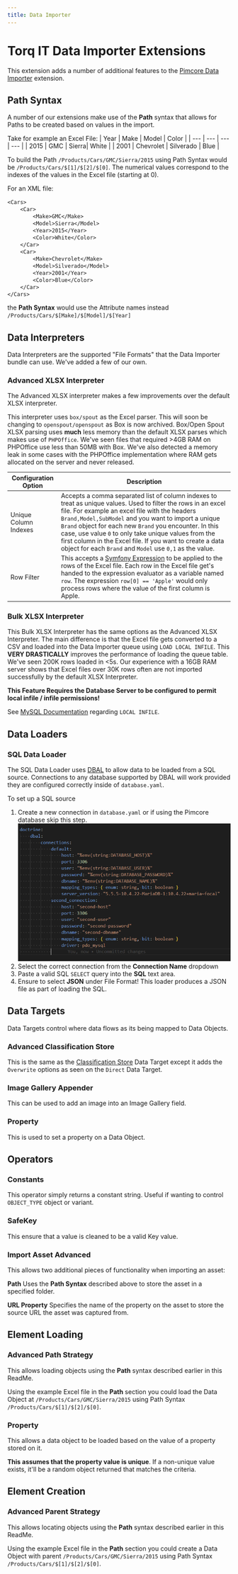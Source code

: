 ```yaml
---
title: Data Importer
---
```

 
# Torq IT Data Importer Extensions

This extension adds a number of additional features to the [Pimcore Data Importer](https://github.com/pimcore/data-importer) extension.

## Path Syntax

A number of our extensions make use of the **Path** syntax that allows for Paths to be created based on values in the import. 

Take for example an Excel File:
| Year | Make | Model | Color |
| ---  | ---  | ---   | ---   |
| 2015 | GMC  | Sierra| White |
| 2001 | Chevrolet | Silverado | Blue |

To build the Path `/Products/Cars/GMC/Sierra/2015` using Path Syntax would be `/Products/Cars/$[1]/$[2]/$[0]`. The numerical values correspond to the indexes of the values in the Excel file (starting at 0).

For an XML file:

```
<Cars>
    <Car>
        <Make>GMC</Make>
        <Model>Sierra</Model>
        <Year>2015</Year>
        <Color>White</Color>
    </Car>
    <Car>
        <Make>Chevrolet</Make>
        <Model>Silverado</Model>
        <Year>2001</Year>
        <Color>Blue</Color>
    </Car>
</Cars>
```
the **Path Syntax** would use the Attribute names instead `/Products/Cars/$[Make]/$[Model]/$[Year]`



## Data Interpreters

Data Interpreters are the supported "File Formats" that the Data Importer bundle can use. We've added a few of our own.

### Advanced XLSX Interpreter

The Advanced XLSX interpreter makes a few improvements over the default XLSX interpreter.

This interpreter uses `box/spout` as the Excel parser. This will soon be changing to `openspout/openspout` as Box is now archived. Box/Open Spout XLSX parsing uses **much** less memory than the default XLSX parses which makes use of `PHPOffice`. We've seen files that required >4GB RAM on PHPOffice use less than 50MB with Box. We've also detected a memory leak in some cases with the PHPOffice implementation where RAM gets allocated on the server and never released.


| Configuration Option   | Description                                    | 
| ---------------------- | ---------------------------------------------- |
| Unique Column Indexes  | Accepts a comma separated list of column indexes to treat as unique values. Used to filter the rows in an excel file. For example an excel file with the headers `Brand,Model,SubModel` and you want to import a unique `Brand` object for each new `Brand` you encounter. In this case, use value `0` to only take unique values from the first column in the Excel file. If you want to create a data object for each `Brand` and `Model` use `0,1` as the value.                                           |
| Row Filter             | This accepts a [Symfony Expression](https://symfony.com/doc/current/reference/formats/expression_language.html) to be applied to the rows of the Excel file. Each row in the Excel file get's handed to the expression evaluator as a variable named `row`. The expression `row[0] == 'Apple'` would only process rows where the value of the first column is Apple.


### Bulk XLSX Interpreter

This Bulk XLSX Interpreter has the same options as the Advanced XLSX Interpreter. The main difference is that the Excel file gets converted to a CSV and loaded into the Data Importer queue using `LOAD LOCAL INFILE`. This **VERY DRASTICALLY** improves the performance of loading the queue table. We've seen 200K rows loaded in <5s. Our experience with a 16GB RAM server shows that Excel files over 30K rows often are not imported successfully by the default XLSX Interpreter.

**This Feature Requires the Database Server to be configured to permit local infile / infile permissions!**

See [MySQL Documentation](https://dev.mysql.com/doc/refman/8.0/en/load-data-local-security.html#load-data-local-configuration) regarding `LOCAL INFILE`.

## Data Loaders

### SQL Data Loader

The SQL Data Loader uses [DBAL](https://www.doctrine-project.org/projects/dbal.html) to allow data to be loaded from a SQL source. Connections to any database supported by DBAL will work provided they are configured correctly inside of `database.yaml`.

To set up a SQL source

1. Create a new connection in `database.yaml` or if using the Pimcore database skip this step. ![SQL Loader Configuration](docs/img/sql_loader_config.png)
2. Select the correct connection from the **Connection Name** dropdown
3. Paste a valid SQL `SELECT` query into the **SQL** text area.
4. Ensure to select **JSON** under File Format! This loader produces a JSON file as part of loading the SQL.


## Data Targets

Data Targets control where data flows as its being mapped to Data Objects.

### Advanced Classification Store

This is the same as the [Classification Store](https://pimcore.com/docs/platform/Data_Importer/Configuration/Mapping_Configuration/Data_Target/#classification-store) Data Target except it adds the `Overwrite` options as seen on the `Direct` Data Target. 

### Image Gallery Appender

This can be used to add an image into an Image Gallery field.

### Property

This is used to set a property on a Data Object.


## Operators

### Constants

This operator simply returns a constant string. Useful if wanting to control `OBJECT_TYPE` object or variant.

### SafeKey

This ensure that a value is cleaned to be a valid Key value.

### Import Asset Advanced

This allows two additional pieces of functionality when importing an asset:

**Path** Uses the **Path Syntax** described above to store the asset in a specified folder.

**URL Property** Specifies the name of the property on the asset to store the source URL the asset was captured from.

## Element Loading

### Advanced Path Strategy

This allows loading objects using the **Path** syntax described earlier in this ReadMe.

Using the example Excel file in the **Path** section you could load the Data Object at `/Products/Cars/GMC/Sierra/2015` using Path Syntax `/Products/Cars/$[1]/$[2]/$[0]`. 

### Property

This allows a data object to be loaded based on the value of a property stored on it.

**This assumes that the property value is unique**. If a non-unique value exists, it'll be a random object returned that matches the criteria.


## Element Creation

### Advanced Parent Strategy

This allows locating objects using the **Path** syntax described earlier in this ReadMe.

Using the example Excel file in the **Path** section you could create a Data Object with parent `/Products/Cars/GMC/Sierra/2015` using Path Syntax `/Products/Cars/$[1]/$[2]/$[0]`. 
